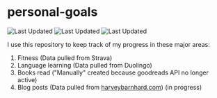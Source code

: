 # personal-goals
![Last Updated](https://img.shields.io/date/1624933359?color=FC4C02&label=Fitness%20Updated&logo=strava)
![Last Updated](https://img.shields.io/date/1624933359?color=7ac70c&label=Language%20Updated&logo=duolingo)
![Last Updated](https://img.shields.io/date/1624933359?color=e9e5cd&label=Books%20Updated&logo=goodreads)

I use this repository to keep track of my progress in these major areas:

1. Fitness (Data pulled from Strava)
2. Language learning (Data pulled from Duolingo)
3. Books read ("Manually" created because goodreads API no longer active)
4. Blog posts (Data pulled from [harveybarnhard.com](https://harveybarnhard.com)) (in progress)
